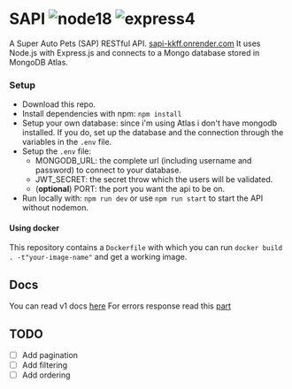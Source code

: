 # SAPI ![node18](https://img.shields.io/badge/node-18.18-green.svg) ![express4](https://img.shields.io/badge/express-4.18-green.svg)
A Super Auto Pets (SAP) RESTful API. [sapi-kkff.onrender.com](https://sapi-kkff.onrender.com/api/v1/)
It uses Node.js with Express.js and connects to a Mongo database stored in MongoDB Atlas.

### Setup
* Download this repo.
* Install dependencies with npm: `npm install`
* Setup your own database: since i'm using Atlas i don't have mongodb installed. If you do, set up the database and the connection through the variables in the `.env` file.
* Setup the `.env` file:
	* MONGODB_URL: the complete url (including username and password) to connect to your database.
	* JWT_SECRET: the secret throw which the users will be validated.
	* (**optional**) PORT: the port you want the api to be on.
* Run locally with: `npm run dev` or use `npm run start` to start the API without nodemon.

#### Using docker
This repository contains a `Dockerfile` with which you can run `docker build . -t"your-image-name"` and get a working image.

## Docs
You can read v1 docs [here](./src/docs/ENDPOINTS.md)
For errors response read this [part](./src/docs/ERRORS.md)

## TODO
- [ ] Add pagination
- [ ] Add filtering
- [ ] Add ordering